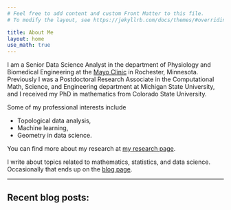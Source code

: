 ```yaml
---
# Feel free to add content and custom Front Matter to this file.
# To modify the layout, see https://jekyllrb.com/docs/themes/#overriding-theme-defaults

title: About Me
layout: home
use_math: true
---
```


I am a Senior Data Science Analyst in the department of Physiology and Biomedical Engineering at the [Mayo Clinic](https://www.mayo.edu) in Rochester, Minnesota. Previously I was a Postdoctoral Research Associate in the Computational Math, Science, and Engineering department at Michigan State University, and I received my PhD in mathematics from Colorado State University.

Some of my professional interests include
* Topological data analysis,
* Machine learning,
* Geometry in data science.

You can find more about my research at [my research page](research.md).

I write about topics related to mathematics, statistics, and data science. Occasionally that ends up on the [blog page](blog.md).

---

## Recent blog posts: